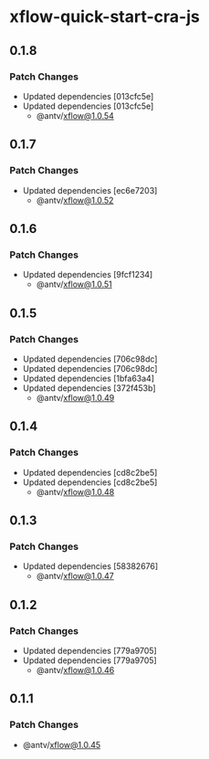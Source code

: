 # xflow-quick-start-cra-js

## 0.1.8

### Patch Changes

- Updated dependencies [013cfc5e]
- Updated dependencies [013cfc5e]
  - @antv/xflow@1.0.54

## 0.1.7

### Patch Changes

- Updated dependencies [ec6e7203]
  - @antv/xflow@1.0.52

## 0.1.6

### Patch Changes

- Updated dependencies [9fcf1234]
  - @antv/xflow@1.0.51

## 0.1.5

### Patch Changes

- Updated dependencies [706c98dc]
- Updated dependencies [706c98dc]
- Updated dependencies [1bfa63a4]
- Updated dependencies [372f453b]
  - @antv/xflow@1.0.49

## 0.1.4

### Patch Changes

- Updated dependencies [cd8c2be5]
- Updated dependencies [cd8c2be5]
  - @antv/xflow@1.0.48

## 0.1.3

### Patch Changes

- Updated dependencies [58382676]
  - @antv/xflow@1.0.47

## 0.1.2

### Patch Changes

- Updated dependencies [779a9705]
- Updated dependencies [779a9705]
  - @antv/xflow@1.0.46

## 0.1.1

### Patch Changes

- @antv/xflow@1.0.45
